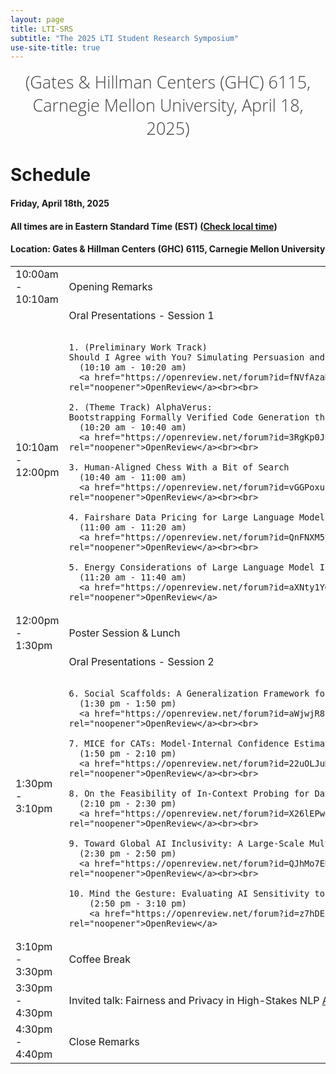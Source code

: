 ```yaml
---
layout: page
title: LTI-SRS
subtitle: "The 2025 LTI Student Research Symposium"
use-site-title: true
---
```

<div class="venue" style="font-size: 27px; display: block; font-family: 'Open Sans', 'Helvetica Neue', Helvetica, Arial, sans-serif; font-weight: 300; color: #404040; text-align: center;">
  (Gates & Hillman Centers (GHC) 6115, Carnegie Mellon University, April 18, 2025)
</div>

# Schedule

#### Friday, April 18th, 2025
#### All times are in Eastern Standard Time (EST) ([Check local time](https://www.google.com/search?q=time+for+local+pittsburgh))


#### Location: Gates & Hillman Centers (GHC) 6115, Carnegie Mellon University

<div class="container">
  <div class="row">
    <table class="table">
      <tr>
        <td style="width: 200px;">10:00am - 10:10am</td>
        <td>Opening Remarks</td>
      </tr>
      <tr>
        <td style="width: 200px;">10:10am - 12:00pm</td>
  <td>
    Oral Presentations - Session 1<br><br>

    1. (Preliminary Work Track) Should I Agree with You? Simulating Persuasion and Decision Dynamics in Multi‑Agent Moral Dilemmas
      (10:10 am - 10:20 am)
      <a href="https://openreview.net/forum?id=fNVfAzaRKM" target="_blank" rel="noopener">OpenReview</a><br><br>

    2. (Theme Track) AlphaVerus: Bootstrapping Formally Verified Code Generation through Self‑Improving Translation and Treefinement
      (10:20 am - 10:40 am)
      <a href="https://openreview.net/forum?id=3RgKp0JBh0" target="_blank" rel="noopener">OpenReview</a><br><br>

    3. Human‑Aligned Chess With a Bit of Search
      (10:40 am - 11:00 am)
      <a href="https://openreview.net/forum?id=vGGPoxukMC" target="_blank" rel="noopener">OpenReview</a><br><br>

    4. Fairshare Data Pricing for Large Language Models
      (11:00 am - 11:20 am)
      <a href="https://openreview.net/forum?id=QnFNXM5tBp" target="_blank" rel="noopener">OpenReview</a><br><br>

    5. Energy Considerations of Large Language Model Inference and Efficiency Optimizations
      (11:20 am - 11:40 am)
      <a href="https://openreview.net/forum?id=aXNty1YGe0" target="_blank" rel="noopener">OpenReview</a>
  </td>
      </tr>
      <tr>
        <td style="width: 200px;">12:00pm - 1:30pm</td>
        <td>Poster Session & Lunch</td>
      </tr>
      <tr>
        <td style="width: 200px;">1:30pm - 3:10pm</td>
  <td>
    Oral Presentations - Session 2<br><br>

    6. Social Scaffolds: A Generalization Framework for Social Understanding Tasks
      (1:30 pm - 1:50 pm)
      <a href="https://openreview.net/forum?id=aWjwjR8LU0" target="_blank" rel="noopener">OpenReview</a><br><br>

    7. MICE for CATs: Model‑Internal Confidence Estimation for Calibrating Agents with Tools
      (1:50 pm - 2:10 pm)
      <a href="https://openreview.net/forum?id=22uOLJuRFR" target="_blank" rel="noopener">OpenReview</a><br><br>

    8. On the Feasibility of In‑Context Probing for Data Attribution
      (2:10 pm - 2:30 pm)
      <a href="https://openreview.net/forum?id=X26lEPwenw" target="_blank" rel="noopener">OpenReview</a><br><br>

    9. Toward Global AI Inclusivity: A Large‑Scale Multilingual Terminology Dataset (GIST)
      (2:30 pm - 2:50 pm)
      <a href="https://openreview.net/forum?id=QJhMo7EUSt" target="_blank" rel="noopener">OpenReview</a><br><br>

    10. Mind the Gesture: Evaluating AI Sensitivity to Culturally Offensive Non‑Verbal Gestures
        (2:50 pm - 3:10 pm)
        <a href="https://openreview.net/forum?id=z7hDELXmHW" target="_blank" rel="noopener">OpenReview</a>
  </td>
      </tr>
      <tr>
        <td style="width: 200px;">3:10pm - 3:30pm</td>
        <td>Coffee Break</td>
      </tr>
      <tr>
        <td style="width: 200px;">3:30pm - 4:30pm</td>
        <td>Invited talk: Fairness and Privacy in High-Stakes NLP <a href="https://anjalief.github.io/">Anjalie Field</a>, JHU</td>
      </tr>
      <tr>
        <td style="width: 200px;">4:30pm - 4:40pm</td>
        <td>Close Remarks</td>
      </tr>
    </table>
  </div>
</div>
